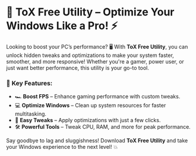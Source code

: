# 🚀 **ToX Free Utility** – Optimize Your Windows Like a Pro! ⚡

Looking to boost your PC’s performance? 🖥️ With **ToX Free Utility**, you can unlock hidden tweaks and optimizations to make your system faster, smoother, and more responsive! Whether you're a gamer, power user, or just want better performance, this utility is your go-to tool.

### 🌟 **Key Features:**
- 🏎️ **Boost FPS** – Enhance gaming performance with custom tweaks.
- 💻 **Optimize Windows** – Clean up system resources for faster multitasking.
- 🔧 **Easy Tweaks** – Apply optimizations with just a few clicks.
- 🛠️ **Powerful Tools** – Tweak CPU, RAM, and more for peak performance.

Say goodbye to lag and sluggishness! Download **ToX Free Utility** and take your Windows experience to the next level! 💥
